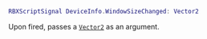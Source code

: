 ```lua
RBXScriptSignal DeviceInfo.WindowSizeChanged: Vector2
```

Upon fired, passes a [``Vector2``](https://developer.roblox.com/en-us/api-reference/datatype/Vector2) as an argument.